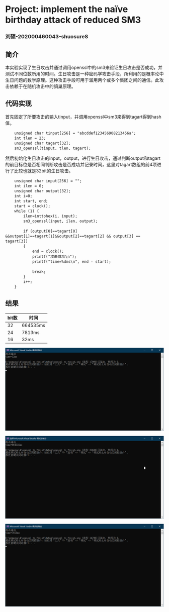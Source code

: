 # Project: implement the naïve birthday attack of reduced SM3

### 刘硕-202000460043-shuosureS

##  简介

本实验实现了生日攻击并通过调用openssl中的sm3来验证生日攻击是否成功，并测试不同位数所用的时间。生日攻击是一种密码学攻击手段，所利用的是概率论中生日问题的数学原理。这种攻击手段可用于滥用两个或多个集团之间的通信。此攻击依赖于在随机攻击中的鸽巢原理。

## 代码实现

首先固定了所要攻击的输入tinput，并调用openssl中sm3来得到tagart得到hash值。

```c_cpp
    unsigned char tinput[256] = "abcddef123456908213456a";
    int tlen = 23;
    unsigned char tagart[32];
    sm3_openssl(tinput, tlen, tagart);
```

然后初始化生日攻击的input，output，进行生日攻击，通过判断output和tagart的前目标位是否相同判断攻击是否成功并记录时间，这里对tagart数组的前4项进行了比较也就是32bit的生日攻击。

```c_cpp
    unsigned char input[256] = "";
    int ilen = 0;
    unsigned char output[32];
    int i=0;
    int start, end;
    start = clock();
    while (1) {
        ilen=inttohex(i, input);        
        sm3_openssl(input, ilen, output);
        
        if (output[0]==tagart[0] &&output[1]==tagart[1]&&output[2]==tagart[2] && output[3] == tagart[3])
        {
            end = clock();
            printf("攻击成功\n");
            printf("time=%dms\n", end - start);
            
            break;
        }
        i++;
    }
```

## 结果

|bit数|时间|
|--|--|
|32|664535ms|
|24|7813ms|
|16|32ms|

![image](https://github.com/shuosureS/birthday_attack_sm3_openssl/blob/master/574da61449ef20aee39cb0cc5b5693bf.png)

![image](https://github.com/shuosureS/birthday_attack_sm3_openssl/blob/master/a74c977d4e669e111708073abf2a38e7.png)

![image](https://github.com/shuosureS/birthday_attack_sm3_openssl/blob/master/ec3627236a0348f5f9b0321483e69e43.png)
